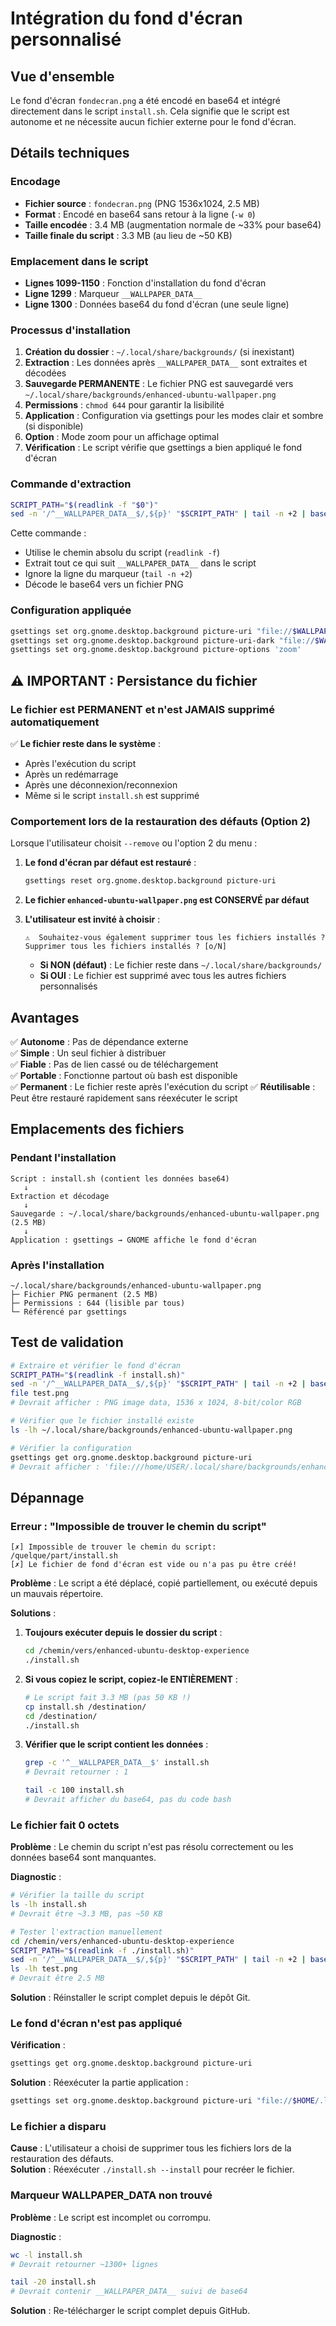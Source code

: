# Intégration du fond d'écran personnalisé

## Vue d'ensemble

Le fond d'écran `fondecran.png` a été encodé en base64 et intégré directement dans le script `install.sh`. Cela signifie que le script est autonome et ne nécessite aucun fichier externe pour le fond d'écran.

## Détails techniques

### Encodage
- **Fichier source** : `fondecran.png` (PNG 1536x1024, 2.5 MB)
- **Format** : Encodé en base64 sans retour à la ligne (`-w 0`)
- **Taille encodée** : 3.4 MB (augmentation normale de ~33% pour base64)
- **Taille finale du script** : 3.3 MB (au lieu de ~50 KB)

### Emplacement dans le script
- **Lignes 1099-1150** : Fonction d'installation du fond d'écran
- **Ligne 1299** : Marqueur `__WALLPAPER_DATA__`
- **Ligne 1300** : Données base64 du fond d'écran (une seule ligne)

### Processus d'installation

1. **Création du dossier** : `~/.local/share/backgrounds/` (si inexistant)
2. **Extraction** : Les données après `__WALLPAPER_DATA__` sont extraites et décodées
3. **Sauvegarde PERMANENTE** : Le fichier PNG est sauvegardé vers `~/.local/share/backgrounds/enhanced-ubuntu-wallpaper.png`
4. **Permissions** : `chmod 644` pour garantir la lisibilité
5. **Application** : Configuration via gsettings pour les modes clair et sombre (si disponible)
6. **Option** : Mode zoom pour un affichage optimal
7. **Vérification** : Le script vérifie que gsettings a bien appliqué le fond d'écran

### Commande d'extraction

```bash
SCRIPT_PATH="$(readlink -f "$0")"
sed -n '/^__WALLPAPER_DATA__$/,${p}' "$SCRIPT_PATH" | tail -n +2 | base64 -d > "$WALLPAPER_FILE"
```

Cette commande :
- Utilise le chemin absolu du script (`readlink -f`)
- Extrait tout ce qui suit `__WALLPAPER_DATA__` dans le script
- Ignore la ligne du marqueur (`tail -n +2`)
- Décode le base64 vers un fichier PNG

### Configuration appliquée

```bash
gsettings set org.gnome.desktop.background picture-uri "file://$WALLPAPER_FILE"
gsettings set org.gnome.desktop.background picture-uri-dark "file://$WALLPAPER_FILE" || true
gsettings set org.gnome.desktop.background picture-options 'zoom'
```

## ⚠️ IMPORTANT : Persistance du fichier

### Le fichier est PERMANENT et n'est JAMAIS supprimé automatiquement

✅ **Le fichier reste dans le système** :
- Après l'exécution du script
- Après un redémarrage
- Après une déconnexion/reconnexion
- Même si le script `install.sh` est supprimé

### Comportement lors de la restauration des défauts (Option 2)

Lorsque l'utilisateur choisit `--remove` ou l'option 2 du menu :

1. **Le fond d'écran par défaut est restauré** :
   ```bash
   gsettings reset org.gnome.desktop.background picture-uri
   ```

2. **Le fichier `enhanced-ubuntu-wallpaper.png` est CONSERVÉ par défaut**

3. **L'utilisateur est invité à choisir** :
   ```
   ⚠️  Souhaitez-vous également supprimer tous les fichiers installés ?
   Supprimer tous les fichiers installés ? [o/N]
   ```

   - **Si NON (défaut)** : Le fichier reste dans `~/.local/share/backgrounds/`
   - **Si OUI** : Le fichier est supprimé avec tous les autres fichiers personnalisés

## Avantages

✅ **Autonome** : Pas de dépendance externe  
✅ **Simple** : Un seul fichier à distribuer  
✅ **Fiable** : Pas de lien cassé ou de téléchargement  
✅ **Portable** : Fonctionne partout où bash est disponible  
✅ **Permanent** : Le fichier reste après l'exécution du script
✅ **Réutilisable** : Peut être restauré rapidement sans réexécuter le script

## Emplacements des fichiers

### Pendant l'installation
```
Script : install.sh (contient les données base64)
   ↓
Extraction et décodage
   ↓
Sauvegarde : ~/.local/share/backgrounds/enhanced-ubuntu-wallpaper.png (2.5 MB)
   ↓
Application : gsettings → GNOME affiche le fond d'écran
```

### Après l'installation
```
~/.local/share/backgrounds/enhanced-ubuntu-wallpaper.png
├─ Fichier PNG permanent (2.5 MB)
├─ Permissions : 644 (lisible par tous)
└─ Référencé par gsettings
```

## Test de validation

```bash
# Extraire et vérifier le fond d'écran
SCRIPT_PATH="$(readlink -f install.sh)"
sed -n '/^__WALLPAPER_DATA__$/,${p}' "$SCRIPT_PATH" | tail -n +2 | base64 -d > test.png
file test.png
# Devrait afficher : PNG image data, 1536 x 1024, 8-bit/color RGB

# Vérifier que le fichier installé existe
ls -lh ~/.local/share/backgrounds/enhanced-ubuntu-wallpaper.png

# Vérifier la configuration
gsettings get org.gnome.desktop.background picture-uri
# Devrait afficher : 'file:///home/USER/.local/share/backgrounds/enhanced-ubuntu-wallpaper.png'
```

## Dépannage

### Erreur : "Impossible de trouver le chemin du script"
```
[✗] Impossible de trouver le chemin du script: /quelque/part/install.sh
[✗] Le fichier de fond d'écran est vide ou n'a pas pu être créé!
```

**Problème** : Le script a été déplacé, copié partiellement, ou exécuté depuis un mauvais répertoire.

**Solutions** :

1. **Toujours exécuter depuis le dossier du script** :
   ```bash
   cd /chemin/vers/enhanced-ubuntu-desktop-experience
   ./install.sh
   ```

2. **Si vous copiez le script, copiez-le ENTIÈREMENT** :
   ```bash
   # Le script fait 3.3 MB (pas 50 KB !)
   cp install.sh /destination/
   cd /destination/
   ./install.sh
   ```

3. **Vérifier que le script contient les données** :
   ```bash
   grep -c '^__WALLPAPER_DATA__$' install.sh
   # Devrait retourner : 1
   
   tail -c 100 install.sh
   # Devrait afficher du base64, pas du code bash
   ```

### Le fichier fait 0 octets
**Problème** : Le chemin du script n'est pas résolu correctement ou les données base64 sont manquantes.

**Diagnostic** :
```bash
# Vérifier la taille du script
ls -lh install.sh
# Devrait être ~3.3 MB, pas ~50 KB

# Tester l'extraction manuellement
cd /chemin/vers/enhanced-ubuntu-desktop-experience
SCRIPT_PATH="$(readlink -f ./install.sh)"
sed -n '/^__WALLPAPER_DATA__$/,${p}' "$SCRIPT_PATH" | tail -n +2 | base64 -d > test.png
ls -lh test.png
# Devrait être 2.5 MB
```

**Solution** : Réinstaller le script complet depuis le dépôt Git.

### Le fond d'écran n'est pas appliqué
**Vérification** :
```bash
gsettings get org.gnome.desktop.background picture-uri
```
**Solution** : Réexécuter la partie application :
```bash
gsettings set org.gnome.desktop.background picture-uri "file://$HOME/.local/share/backgrounds/enhanced-ubuntu-wallpaper.png"
```

### Le fichier a disparu
**Cause** : L'utilisateur a choisi de supprimer tous les fichiers lors de la restauration des défauts.  
**Solution** : Réexécuter `./install.sh --install` pour recréer le fichier.

### Marqueur __WALLPAPER_DATA__ non trouvé
**Problème** : Le script est incomplet ou corrompu.

**Diagnostic** :
```bash
wc -l install.sh
# Devrait retourner ~1300+ lignes

tail -20 install.sh
# Devrait contenir __WALLPAPER_DATA__ suivi de base64
```

**Solution** : Re-télécharger le script complet depuis GitHub.

